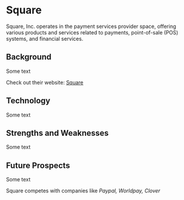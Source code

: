 # Square

Square, Inc. operates in the payment services provider space, offering various products and services related to payments, point-of-sale (POS) systems, and financial services.

## Background

Some text

Check out their website: [Square](https://squareup.com/us/en)

## Technology

Some text

## Strengths and Weaknesses

Some text

## Future Prospects

Some text


Square competes with companies like *Paypal, Worldpay, Clover*

